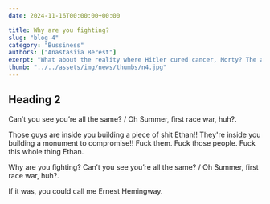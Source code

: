 ```yaml
---
date: 2024-11-16T00:00:00+00:00

title: Why are you fighting?
slug: "blog-4"
category: "Bussiness"
authors: ["Anastasiia Berest"]
exerpt: "What about the reality where Hitler cured cancer, Morty? The answer is: Don't think about it."
thumb: "../../assets/img/news/thumbs/n4.jpg"
---
```


## Heading 2

Can’t you see you’re all the same? / Oh Summer, first race war, huh?.

Those guys are inside you building a piece of shit Ethan!! They're inside you building a monument to compromise!! Fuck them. Fuck those people. Fuck this whole thing Ethan.

Why are you fighting? Can’t you see you’re all the same? / Oh Summer, first race war, huh?.

If it was, you could call me Ernest Hemingway.

